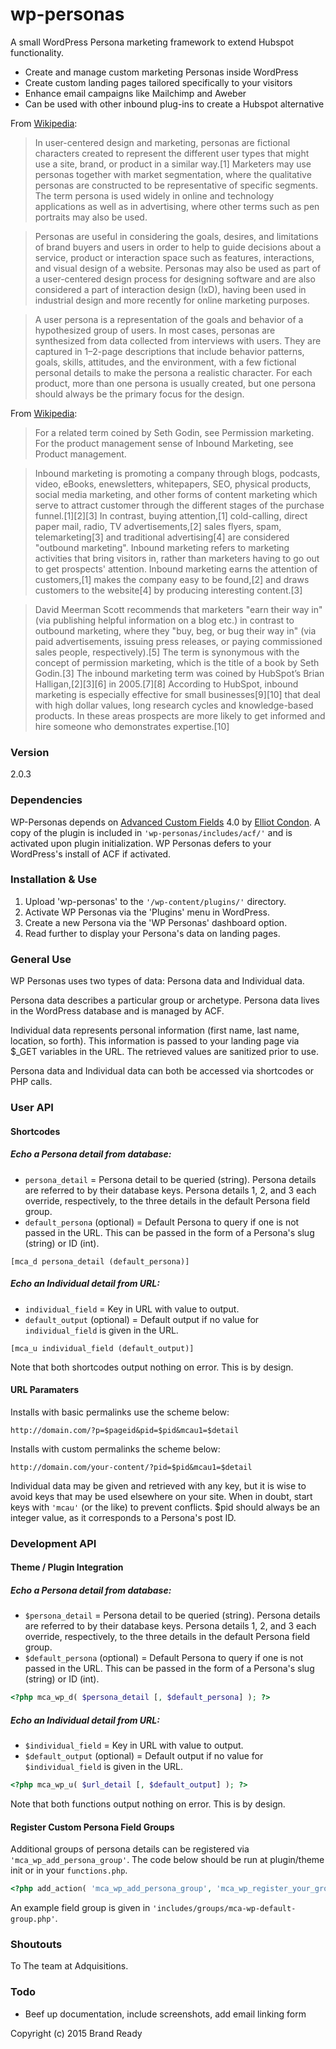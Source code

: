 # wp-personas
A small WordPress Persona marketing framework to extend Hubspot functionality.

  - Create and manage custom marketing Personas inside WordPress
  - Create custom landing pages tailored specifically to your visitors
  - Enhance email campaigns like Mailchimp and Aweber
  - Can be used with other inbound plug-ins to create a Hubspot alternative


From [Wikipedia](https://en.wikipedia.org/w/index.php?title=Persona_%28user_experience%29&gettingStartedReturn=true):

> In user-centered design and marketing, personas are fictional characters created to represent the different user types that might use a site, brand, or product in a similar way.[1] Marketers may use personas together with market segmentation, where the qualitative personas are constructed to be representative of specific segments. The term persona is used widely in online and technology applications as well as in advertising, where other terms such as pen portraits may also be used.

> Personas are useful in considering the goals, desires, and limitations of brand buyers and users in order to help to guide decisions about a service, product or interaction space such as features, interactions, and visual design of a website. Personas may also be used as part of a user-centered design process for designing software and are also considered a part of interaction design (IxD), having been used in industrial design and more recently for online marketing purposes.

> A user persona is a representation of the goals and behavior of a hypothesized group of users. In most cases, personas are synthesized from data collected from interviews with users. They are captured in 1–2-page descriptions that include behavior patterns, goals, skills, attitudes, and the environment, with a few fictional personal details to make the persona a realistic character. For each product, more than one persona is usually created, but one persona should always be the primary focus for the design.

From [Wikipedia](https://en.wikipedia.org/wiki/Inbound_marketing):


> For a related term coined by Seth Godin, see Permission marketing. For the product management sense of Inbound Marketing, see Product management.

> Inbound marketing is promoting a company through blogs, podcasts, video, eBooks, enewsletters, whitepapers, SEO, physical products, social media marketing, and other forms of content marketing which serve to attract customer through the different stages of the purchase funnel.[1][2][3] In contrast, buying attention,[1] cold-calling, direct paper mail, radio, TV advertisements,[2] sales flyers, spam, telemarketing[3] and traditional advertising[4] are considered "outbound marketing". Inbound marketing refers to marketing activities that bring visitors in, rather than marketers having to go out to get prospects' attention. Inbound marketing earns the attention of customers,[1] makes the company easy to be found,[2] and draws customers to the website[4] by producing interesting content.[3]

> David Meerman Scott recommends that marketers "earn their way in" (via publishing helpful information on a blog etc.) in contrast to outbound marketing, where they "buy, beg, or bug their way in" (via paid advertisements, issuing press releases, or paying commissioned sales people, respectively).[5] The term is synonymous with the concept of permission marketing, which is the title of a book by Seth Godin.[3] The inbound marketing term was coined by HubSpot’s Brian Halligan,[2][3][6] in 2005.[7][8] According to HubSpot, inbound marketing is especially effective for small businesses[9][10] that deal with high dollar values, long research cycles and knowledge-based products. In these areas prospects are more likely to get informed and hire someone who demonstrates expertise.[10]

### Version

2.0.3

### Dependencies

WP-Personas depends on [Advanced Custom Fields](https://github.com/elliotcondon/acf) 4.0 by [Elliot Condon](http://www.elliotcondon.com/). A copy of the plugin is included in `'wp-personas/includes/acf/'` and is activated upon plugin initialization. WP Personas defers to your WordPress's install of ACF if activated. 

### Installation & Use

1. Upload 'wp-personas' to the `'/wp-content/plugins/'` directory.
2. Activate WP Personas via the 'Plugins' menu in WordPress.
3. Create a new Persona via the 'WP Personas' dashboard option.
4. Read further to display your Persona's data on landing pages.

### General Use

WP Personas uses two types of data: Persona data and Individual data. 

Persona data describes a particular group or archetype. Persona data lives in the WordPress database and is managed by ACF.

Individual data represents personal information (first name, last name, location, so forth). This information is passed to your landing page via $_GET variables in the URL. The retrieved values are sanitized prior to use.

Persona data and Individual data can both be accessed via shortcodes or PHP calls.

### User API

#### Shortcodes

##### Echo a Persona detail from database:
 * `persona_detail` = Persona detail to be queried (string). Persona details are referred to by their database keys. Persona details 1, 2, and 3 each override, respectively, to the three details in the default Persona field group.
 * `default_persona` (optional) = Default Persona to query if one is not passed in the URL. This can be passed in the form of a Persona's slug (string) or ID (int).
 
```
[mca_d persona_detail (default_persona)]
```

##### Echo an Individual detail from URL:
 * `individual_field` = Key in URL with value to output.
 * `default_output` (optional) = Default output if no value for `individual_field` is given in the URL.

```
[mca_u individual_field (default_output)]
```

Note that both shortcodes output nothing on error. This is by design.

#### URL Paramaters

Installs with basic permalinks use the scheme below:
```
http://domain.com/?p=$pageid&pid=$pid&mcau1=$detail
```

Installs with custom permalinks the scheme below:
```
http://domain.com/your-content/?pid=$pid&mcau1=$detail
```

Individual data may be given and retrieved with any key, but it is wise to avoid keys that may be used elsewhere on your site. When in doubt, start keys with `'mcau'` (or the like) to prevent conflicts. $pid should always be an integer value, as it corresponds to a Persona's post ID.

### Development API

#### Theme / Plugin Integration

##### Echo a Persona detail from database:
 * `$persona_detail` = Persona detail to be queried (string). Persona details are referred to by their database keys. Persona details 1, 2, and 3 each override, respectively, to the three details in the default Persona field group.
 * `$default_persona` (optional) = Default Persona to query if one is not passed in the URL. This can be passed in the form of a Persona's slug (string) or ID (int).

```php
<?php mca_wp_d( $persona_detail [, $default_persona] ); ?>
```

##### Echo an Individual detail from URL:
 * `$individual_field` = Key in URL with value to output.
 * `$default_output` (optional) = Default output if no value for `$individual_field` is given in the URL.

```php
<?php mca_wp_u( $url_detail [, $default_output] ); ?>
```

Note that both functions output nothing on error. This is by design.

#### Register Custom Persona Field Groups

Additional groups of persona details can be registered via `'mca_wp_add_persona_group'`. The code below should be run at plugin/theme init or in your `functions.php`.
```php
<?php add_action( 'mca_wp_add_persona_group', 'mca_wp_register_your_group' ); ?>
```
An example field group is given in `'includes/groups/mca-wp-default-group.php'`.

### Shoutouts

To The team at Adquisitions.

### Todo

- Beef up documentation, include screenshots, add email linking form


Copyright (c) 2015 Brand Ready
